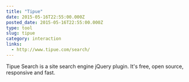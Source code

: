 ```yaml
---
title: "Tipue"
date: 2015-05-16T22:55:00.000Z
posted_date: 2015-05-16T22:55:00.000Z
type: tool
slug: tipue
category: interaction
links:
  - http://www.tipue.com/search/
---
```

Tipue Search is a site search engine jQuery plugin. It's free, open source, responsive and fast.




